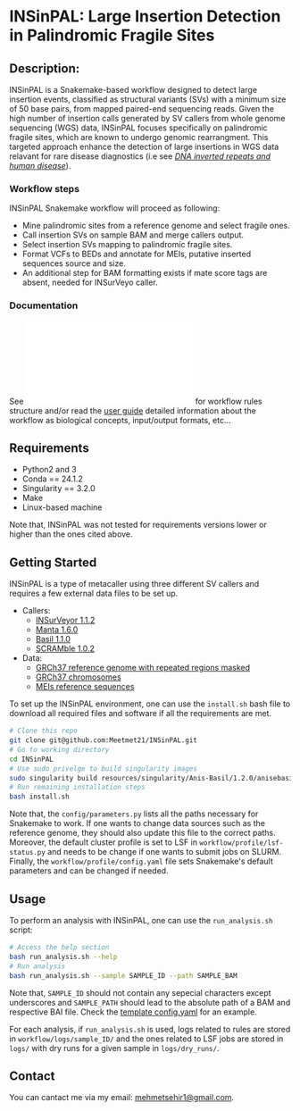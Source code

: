 
# INSinPAL: Large Insertion Detection in Palindromic Fragile Sites

## Description:

INSinPAL is a Snakemake-based workflow designed to detect large insertion events, classified as structural variants (SVs) with a minimum size of 50 base pairs, from mapped paired-end sequencing reads. Given the high number of insertion calls generated by SV callers from whole genome sequencing (WGS) data, INSinPAL focuses specifically on palindromic fragile sites, which are known to undergo genomic rearrangment. This targeted approach enhance the detection of large insertions in WGS data relavant for rare disease diagnostics (i.e see [*DNA inverted repeats and human disease*](https://www.imrpress.com/journal/FBL/3/4/10.2741/A284)).


### Workflow steps

INSinPAL Snakemake workflow will proceed as following:
 - Mine palindromic sites from a reference genome and select fragile ones.
 - Call insertion SVs on sample BAM and merge callers output.
 - Select insertion SVs mapping to palindromic fragile sites.
 - Format VCFs to BEDs and annotate for MEIs, putative inserted sequences source and size.
 - An additional step for BAM formatting exists if mate score tags are absent, needed for INSurVeyo caller.

### Documentation

See ![DAG of jobs](./doc/dag.pdf) for workflow rules structure and/or read the [user guide](./doc/user_guide.md) detailed information about the workflow as biological concepts, input/output formats, etc...
 

## Requirements

* Python2 and 3
* Conda == 24.1.2
* Singularity == 3.2.0
* Make
* Linux-based machine

Note that, INSinPAL was not tested for requirements versions lower or higher than the ones cited above.

## Getting Started

INSinPAL is a type of metacaller using three different SV callers and requires a few external data files to be set up.

* Callers:
  * [INSurVeyor 1.1.2](https://github.com/kensung-lab/INSurVeyor)
  * [Manta 1.6.0](https://github.com/Illumina/manta)
  * [Basil 1.1.0](https://github.com/seqan/anise_basil)
  * [SCRAMble 1.0.2](https://github.com/GeneDx/scramble)
* Data:
  * [GRCh37 reference genome with repeated regions masked](https://hgdownload.soe.ucsc.edu/goldenPath/hg19/bigZips/hg19.fa.masked.gz)
  * [GRCh37 chromosomes](https://hgdownload.soe.ucsc.edu/goldenPath/hg19/bigZips/chromFaMasked.tar.gz)
  * [MEIs reference sequences](resources/data/MEI_consensus_seqs_SCRAMble_plus_MOBSTER.fa)

To set up the INSinPAL environment, one can use the `install.sh` bash file to download all required files and software if all the requirements are met.
```bash
# Clone this repo
git clone git@github.com:Meetmet21/INSinPAL.git
# Go to working directory
cd INSinPAL
# Use sudo privelge to build singularity images
sudo singularity build resources/singularity/Anis-Basil/1.2.0/anisebasil.sif resources/singularity/Anis-Basil/1.2.0/Anise_Basil_1_2_0.def
# Run remaining installation steps
bash install.sh
```
Note that, the `config/parameters.py` lists all the paths necessary for Snakemake to work. If one wants to change data sources 
such as the reference genome, they should also update this file to the correct paths. Moreover, the default cluster profile 
is set to LSF in `workflow/profile/lsf-status.py` and needs to be change if one wants to submit jobs on SLURM. Finally, the 
`workflow/profile/config.yaml` file sets Snakemake's default parameters and can be changed if needed.

## Usage

To perform an analysis with INSinPAL, one can use the `run_analysis.sh` script:
```bash
# Access the help section
bash run_analysis.sh --help
# Run analysis
bash run_analysis.sh --sample SAMPLE_ID --path SAMPLE_BAM
```
Note that, `SAMPLE_ID` should not contain any sepecial characters except underscores and `SAMPLE_PATH` should lead to the absolute path
of a BAM and respective BAI file. Check the [template config.yaml](config/config.yaml) for an example.

For each analysis, if `run_analysis.sh` is used, logs related to rules are stored in `workflow/logs/sample_ID/` and the 
ones related to LSF jobs are stored in `logs/` with dry runs for a given sample in `logs/dry_runs/`.

## Contact

You can cantact me via my email: mehmetsehir1@gmail.com.

